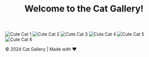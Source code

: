 <!DOCTYPE html>
<html lang="en">
<head>
  <meta charset="UTF-8">
  <meta name="viewport" content="width=device-width, initial-scale=1.0">
  <title>Cat Gallery</title>
  <link rel="stylesheet" href="styles.css">
</head>
<body>
  <header>
    <h1>Welcome to the Cat Gallery!</h1>
  </header>
  <main>
    <section class="gallery">
      <img src="https://placekitten.com/300/200" alt="Cute Cat 1">
      <img src="https://placekitten.com/301/200" alt="Cute Cat 2">
      <img src="https://placekitten.com/302/200" alt="Cute Cat 3">
      <img src="https://placekitten.com/303/200" alt="Cute Cat 4">
      <img src="https://placekitten.com/304/200" alt="Cute Cat 5">
      <img src="https://placekitten.com/305/200" alt="Cute Cat 6">
    </section>
  </main>
  <footer>
    <p>© 2024 Cat Gallery | Made with ❤️</p>
  </footer>
</body>
</html>
